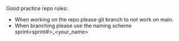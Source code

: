Good practice repo rules:
- When working on the repo please git branch <name> to not work on main.
- When branching please use the naming scheme sprint<sprint#>_<your_name>

